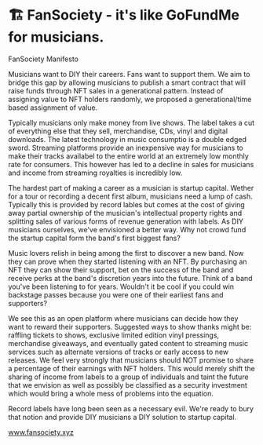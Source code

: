 # 🏗 FanSociety - it's like GoFundMe for musicians.

FanSociety Manifesto

Musicians want to DIY their careers. Fans want to support them. We aim to bridge this gap by allowing musicians to publish a smart contract that will raise funds through NFT sales in a generational pattern. Instead of assigning value to NFT holders randomly, we proposed a generational/time based assignment of value.

Typically musicians only make money from live shows. The label takes a cut of everything else that they sell, merchandise, CDs, vinyl and digital downloads. The latest technology in music consumptio is a double edged sword. Streaming platforms provide an inexpensive way for musicians to make their tracks availabel to the entire world at an extremely low monthly rate for consumers. This however has led to a decline in sales for musicians and income from streaming royalties is incredibly low. 

The hardest part of making a career as a musician is startup capital. Wether for a tour or recording a decent first album, musicians need a lump of cash. Typically this is provided by record lables but comes at the cost of giving away partial ownership of the musician's intellectual property rights and splitting sales of various forms of revenue generation with labels. As DIY musicians ourselves, we've envisioned a better way. Why not crowd fund the startup capital form the band's first biggest fans?

Music lovers relish in being among the first to discover a new band. Now they can prove when they started listening with an NFT. By purchasing an NFT they can show their support, bet on the success of the band and receive perks at the band's discretion years into the future. Think of a band you've been listening to for years. Wouldn't it be cool if you could win backstage passes because you were one of their earliest fans and supporters?

We see this as an open platform where musicians can decide how they want to reward their supporters. Suggested ways to show thanks might be: raffling tickets to shows, exclusive limited edition vinyl pressings, merchandise giveaways, and eventually gated content to streaming music services such as alternate versions of tracks or early access to new releases. We feel very strongly that musicians should NOT promise to share a percentage of their earnings with NFT holders. This would merely shift the sharing of income from labels to a group of individuals and taint the future that we envision as well as possibly be classified as a security investment which would bring a whole mess of problems into the equation.

Record labels have long been seen as a necessary evil. We're ready to bury that notion and provide DIY musicians a DIY solution to startup capital.

www.fansociety.xyz